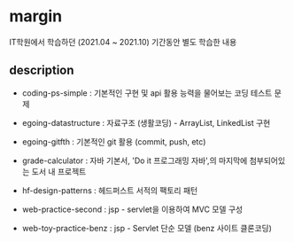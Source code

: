 # margin
IT학원에서 학습하던 (2021.04 ~ 2021.10) 기간동안 별도 학습한 내용
<br>

## description

- coding-ps-simple : 기본적인 구현 및 api 활용 능력을 물어보는 코딩 테스트 문제

- egoing-datastructure : 자료구조 (생활코딩) - ArrayList, LinkedList 구현
- egoing-gitfth : 기본적인 git 활용 (commit, push, etc)
- grade-calculator : 자바 기본서, 'Do it 프로그래밍 자바',의 마지막에 첨부되어있는 도서 내 프로젝트
- hf-design-patterns : 헤드퍼스트 서적의 팩토리 패턴
- web-practice-second : jsp - servlet을 이용하여 MVC 모델 구성
- web-toy-practice-benz : jsp - Servlet 단순 모델 (benz 사이트 클론코딩)



